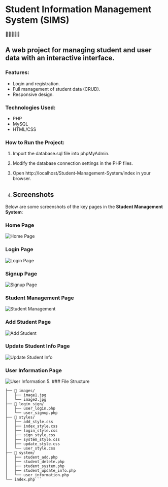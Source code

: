 # Student Information Management System (SIMS)

🌟✨🎉🎈🎁

## A web project for managing student and user data with an interactive interface.

### Features:
- Login and registration.
- Full management of student data (CRUD).
- Responsive design.

### Technologies Used:
- PHP
- MySQL
- HTML/CSS

### How to Run the Project:
1. Import the database.sql file into phpMyAdmin.
2. Modify the database connection settings in the PHP files.
3. Open http://localhost/Student-Management-System/index in your browser.

5. ## Screenshots

Below are some screenshots of the key pages in the **Student Management System**:

### Home Page
![Home Page](/Student-Management-System/Screenshots/home_page.png)

### Login Page
![Login Page](/Student-Management-System/Screenshots/login_page.png)

### Signup Page
![Signup Page](/Student-Management-System/Screenshots/signup_page.png)

### Student Management Page
![Student Management](/Student-Management-System/Screenshots/student_management_page.png)

### Add Student Page
![Add Student](/Student-Management-System/Screenshots/add_student_page.png)

### Update Student Info Page
![Update Student Info](/Student-Management-System/Screenshots/update_student_info_page.png)

### User Information Page
![User Information](/Student-Management-System/Screenshots/User_info-page.png)
5. ### File Structure
```📁 project1/
├── 📁 images/
│   ├── image1.jpg
│   └── image2.jpg
├── 📁 login_sign/
│   ├── user_login.php
│   └── user_signup.php
├── 📁 styles/
│   ├── add_style.css
│   ├── index_style.css
│   ├── login_style.css
│   ├── sign_style.css
│   ├── system_style.css
│   ├── update_style.css
│   └── user_style.css
├── 📁 system/
│   ├── student_add.php
│   ├── student_delete.php
│   ├── student_system.php
│   ├── student_update_info.php
│   └── user_information.php
└── index.php```

